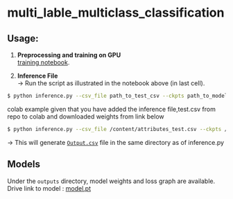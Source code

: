 # multi_lable_multiclass_classification

## Usage:

1. **Preprocessing and training on GPU**<br>
  [training notebook](https://github.com/gauravlochab/multi_lable_multiclass_classification/blob/main/multiclass_classification.ipynb).<br>

2. **Inference File** <br>
-> Run the script as illustrated in the notebook above (in last cell).<br>
```bash 
$ python inference.py --csv_file path_to_test_csv --ckpts path_to_model_weights
```
colab example given that you have added the inference file,test.csv from repo to colab and downloaded weights from link below 
```bash 
$ python inference.py --csv_file /content/attributes_test.csv --ckpts /content/drive/MyDrive/outputs/model.pth
```
-> This will generate [`Output.csv`]([https://github.com/gauravlochab/multi_lable_multiclass_classification/blob/main/Output.csv]) file in the same directory as of inference.py

## Models
Under the `outputs` directory, model weights and loss graph are available.
Drive link to model  : [model.pt](https://drive.google.com/file/d/1-D4QzRDhtlFqj4wzZUj4s9TpS2xA369t/view?usp=sharing)


